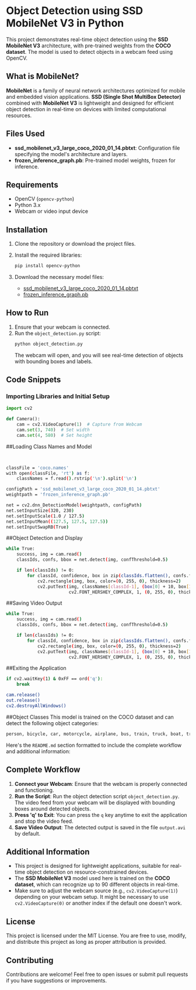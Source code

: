 # Object Detection using SSD MobileNet V3 in Python

This project demonstrates real-time object detection using the **SSD MobileNet V3** architecture, with pre-trained weights from the **COCO dataset**. The model is used to detect objects in a webcam feed using OpenCV.

## What is MobileNet?

**MobileNet** is a family of neural network architectures optimized for mobile and embedded vision applications. **SSD (Single Shot MultiBox Detector)** combined with **MobileNet V3** is lightweight and designed for efficient object detection in real-time on devices with limited computational resources.

## Files Used

- **ssd_mobilenet_v3_large_coco_2020_01_14.pbtxt**: Configuration file specifying the model's architecture and layers.
- **frozen_inference_graph.pb**: Pre-trained model weights, frozen for inference.

## Requirements

- OpenCV (`opencv-python`)
- Python 3.x
- Webcam or video input device

## Installation

1. Clone the repository or download the project files.
2. Install the required libraries:
    ```bash
    pip install opencv-python
    ```

3. Download the necessary model files:
   - [ssd_mobilenet_v3_large_coco_2020_01_14.pbtxt](ssd_mobilenet_v3_large_coco_2020_01_14.pbtxt)
   - [frozen_inference_graph.pb](frozen_inference_graph.pb)

## How to Run

1. Ensure that your webcam is connected.
2. Run the `object_detection.py` script:
   ```bash
   python object_detection.py
   ```
   The webcam will open, and you will see real-time detection of objects with bounding boxes and labels.

## Code Snippets

### Importing Libraries and Initial Setup

```python
import cv2

def Camera():
    cam = cv2.VideoCapture(1)  # Capture from Webcam 
    cam.set(3, 740)  # Set width
    cam.set(4, 580)  # Set height
```
##Loading Class Names and Model
```bash
  

classFile = 'coco.names'
with open(classFile, 'rt') as f:
    classNames = f.read().rstrip('\n').split('\n')

configPath = 'ssd_mobilenet_v3_large_coco_2020_01_14.pbtxt'
weightpath = 'frozen_inference_graph.pb'

net = cv2.dnn_DetectionModel(weightpath, configPath)
net.setInputSize(320, 230)
net.setInputScale(1.0 / 127.5)
net.setInputMean((127.5, 127.5, 127.5))
net.setInputSwapRB(True)
```
##Object Detection and Display
``` bash
while True:
    success, img = cam.read()
    classIds, confs, bbox = net.detect(img, confThreshold=0.5)

    if len(classIds) != 0:
        for classId, confidence, box in zip(classIds.flatten(), confs.flatten(), bbox):
            cv2.rectangle(img, box, color=(0, 255, 0), thickness=2)
            cv2.putText(img, classNames[classId-1], (box[0] + 10, box[1] + 20), 
                        cv2.FONT_HERSHEY_COMPLEX, 1, (0, 255, 0), thickness=2)
```
##Saving Video Output
``` bash
while True:
    success, img = cam.read()
    classIds, confs, bbox = net.detect(img, confThreshold=0.5)

    if len(classIds) != 0:
        for classId, confidence, box in zip(classIds.flatten(), confs.flatten(), bbox):
            cv2.rectangle(img, box, color=(0, 255, 0), thickness=2)
            cv2.putText(img, classNames[classId-1], (box[0] + 10, box[1] + 20), 
                        cv2.FONT_HERSHEY_COMPLEX, 1, (0, 255, 0), thickness=2)
```
##Exiting the Application
``` Bash
if cv2.waitKey(1) & 0xFF == ord('q'):
    break

cam.release()
out.release()
cv2.destroyAllWindows()
```
##Object Classes
This model is trained on the COCO dataset and can detect the following object categories:
```bash
person, bicycle, car, motorcycle, airplane, bus, train, truck, boat, traffic light, fire hydrant, stop sign, parking meter, bench, bird, cat, dog, horse, sheep, cow, elephant, bear, zebra, giraffe, backpack, umbrella, handbag, tie, suitcase, frisbee, skis, snowboard, sports ball, kite, baseball bat, baseball glove, skateboard, surfboard, tennis racket, bottle, wine glass, cup, fork, knife, spoon, bowl, banana, apple, sandwich, orange, broccoli, carrot, hot dog, pizza, donut, cake, chair, couch, potted plant, bed, dining table, toilet, TV, laptop, mouse, remote, keyboard, cell phone, microwave, oven, toaster, sink, refrigerator, book, clock, vase, scissors, teddy bear, hair drier, toothbrush
```
Here's the `README.md` section formatted to include the complete workflow and additional information:


## Complete Workflow

1. **Connect your Webcam**: Ensure that the webcam is properly connected and functioning.
2. **Run the Script**: Run the object detection script `object_detection.py`. The video feed from your webcam will be displayed with bounding boxes around detected objects.
3. **Press 'q' to Exit**: You can press the `q` key anytime to exit the application and stop the video feed.
4. **Save Video Output**: The detected output is saved in the file `output.avi` by default.

## Additional Information

- This project is designed for lightweight applications, suitable for real-time object detection on resource-constrained devices.
- The **SSD MobileNet V3** model used here is trained on the **COCO dataset**, which can recognize up to 90 different objects in real-time.
- Make sure to adjust the webcam source (e.g., `cv2.VideoCapture(1)`) depending on your webcam setup. It might be necessary to use `cv2.VideoCapture(0)` or another index if the default one doesn't work.

     
## License
This project is licensed under the MIT License. You are free to use, modify, and distribute this project as long as proper attribution is provided.

## Contributing
Contributions are welcome! Feel free to open issues or submit pull requests if you have suggestions or improvements.

